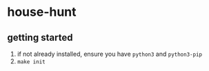 # house-hunt

## getting started
1. if not already installed, ensure you have `python3` and `python3-pip`
1. `make init`

